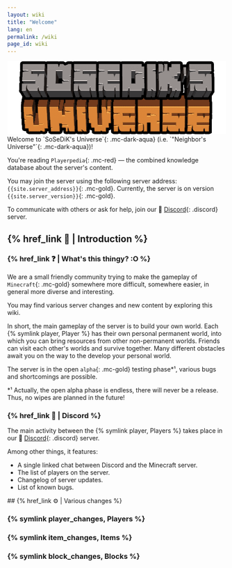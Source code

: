 ```yaml
---
layout: wiki
title: "Welcome"
lang: en
permalink: /wiki
page_id: wiki
---
```


<img src="/assets/server_logo.png" draggable="false" alt="Server Logo" class="server-logo">

<div markdown="1" class="welcome">
Welcome to `SoSeDiK's Universe`{: .mc-dark-aqua} (i.e. `"Neighbor's Universe"`{: .mc-dark-aqua})!

You're reading `Playerpedia`{: .mc-red} — the combined knowledge database about the server's content.

You may join the server using the following server address: `{{site.server_address}}`{: .mc-gold}. Currently, the server is on version `{{site.server_version}}`{: .mc-gold}.

To communicate with others or ask for help, join our 👾 [Discord]({{site.discord_invite}}){: .discord} server.
</div>



## {% href_link 🔗 | Introduction %}

### {% href_link ❓ | What's this thingy? :O %}
We are a small friendly community trying to make the gameplay of `Minecraft`{: .mc-gold} somewhere more difficult, somewhere easier, in general more diverse and interesting.

You may find various server changes and new content by exploring this wiki.

In short, the main gameplay of the server is to build your own world. Each {% symlink player, Player %} has their own personal permanent world, into which you can bring resources from other non-permanent worlds. Friends can visit each other's worlds and survive together. Many different obstacles await you on the way to the develop your personal world.

The server is in the open `alpha`{: .mc-gold} testing phase*¹, various bugs and shortcomings are possible.

\*¹ Actually, the open alpha phase is endless, there will never be a release. Thus, no wipes are planned in the future!



### {% href_link 👾 | Discord %}
The main activity between the {% symlink player, Players %} takes place in our 👾 [Discord]({{site.discord_invite}}){: .discord} server.

Among other things, it features:
- A single linked chat between Discord and the Minecraft server.
- The list of players on the server.
- Changelog of server updates.
- List of known bugs.



<div markdown="1" class="mobile-sidebar">
## {% href_link ⚙️ | Various changes %}

### {% symlink player_changes, Players %}
### {% symlink item_changes, Items %}
### {% symlink block_changes, Blocks %}
</div>
